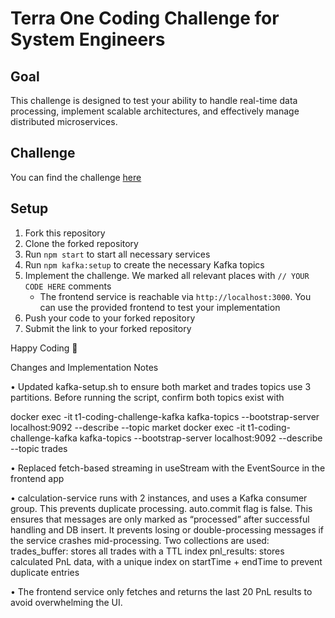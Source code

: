 # Terra One Coding Challenge for System Engineers

## Goal

This challenge is designed to test your ability to handle real-time data processing, implement scalable architectures, and effectively manage distributed microservices.

## Challenge

You can find the challenge [here](https://docs.google.com/document/d/1fhYF3M1IKbiDjCEj_C0Lnv_SIkPPphhG9sWserl_DtI/)

## Setup

1. Fork this repository
2. Clone the forked repository
3. Run `npm start` to start all necessary services
4. Run `npm kafka:setup` to create the necessary Kafka topics
5. Implement the challenge. We marked all relevant places with `// YOUR CODE HERE` comments
   - The frontend service is reachable via `http://localhost:3000`. You can use the provided frontend to test your implementation
6. Push your code to your forked repository
7. Submit the link to your forked repository

Happy Coding 🚀

Changes and Implementation Notes

   •	Updated kafka-setup.sh to ensure both market and trades topics use 3 partitions. Before running the script, confirm both topics exist with

docker exec -it t1-coding-challenge-kafka kafka-topics --bootstrap-server localhost:9092 --describe --topic market
docker exec -it t1-coding-challenge-kafka kafka-topics --bootstrap-server localhost:9092 --describe --topic trades
 
   •	Replaced fetch-based streaming in useStream with the EventSource in the frontend app

   •	calculation-service runs with 2 instances, and uses a Kafka consumer group. This prevents duplicate processing.
      auto.commit flag is false. This ensures that messages are only marked as “processed” after successful handling and DB insert. It prevents losing or double-processing messages if the service crashes mid-processing.
      Two collections are used: 
           trades_buffer: stores all trades with a TTL index
	        pnl_results: stores calculated PnL data, with a unique index on startTime + endTime to prevent duplicate entries

   •  The frontend service only fetches and returns the last 20 PnL results to avoid overwhelming the UI.